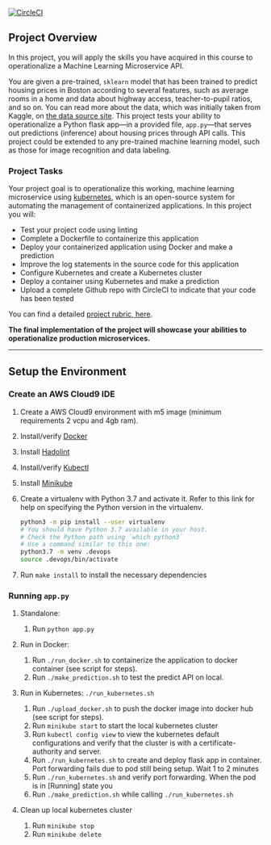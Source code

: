 [![CircleCI](https://dl.circleci.com/status-badge/img/gh/kerai2/Udacity-Project-4-Kubernetes/tree/main.svg?style=svg)](https://dl.circleci.com/status-badge/redirect/gh/kerai2/Udacity-Project-4-Kubernetes/tree/main)

## Project Overview

In this project, you will apply the skills you have acquired in this course to operationalize a Machine Learning Microservice API. 

You are given a pre-trained, `sklearn` model that has been trained to predict housing prices in Boston according to several features, such as average rooms in a home and data about highway access, teacher-to-pupil ratios, and so on. You can read more about the data, which was initially taken from Kaggle, on [the data source site](https://www.kaggle.com/c/boston-housing). This project tests your ability to operationalize a Python flask app—in a provided file, `app.py`—that serves out predictions (inference) about housing prices through API calls. This project could be extended to any pre-trained machine learning model, such as those for image recognition and data labeling.

### Project Tasks

Your project goal is to operationalize this working, machine learning microservice using [kubernetes](https://kubernetes.io/), which is an open-source system for automating the management of containerized applications. In this project you will:
* Test your project code using linting
* Complete a Dockerfile to containerize this application
* Deploy your containerized application using Docker and make a prediction
* Improve the log statements in the source code for this application
* Configure Kubernetes and create a Kubernetes cluster
* Deploy a container using Kubernetes and make a prediction
* Upload a complete Github repo with CircleCI to indicate that your code has been tested

You can find a detailed [project rubric, here](https://review.udacity.com/#!/rubrics/2576/view).

**The final implementation of the project will showcase your abilities to operationalize production microservices.**

---

## Setup the Environment

### Create an AWS Cloud9 IDE
1. Create a AWS Cloud9 environment with m5 image (minimum requirements 2 vcpu and 4gb ram).

2. Install/verify [Docker](https://docs.docker.com/desktop/install/linux-install/)

3. Install [Hadolint](https://github.com/hadolint/hadolint)

4. Install/verify [Kubectl](https://kubernetes.io/docs/tasks/tools/install-kubectl-linux/)

5. Install [Minikube](https://minikube.sigs.k8s.io/docs/start/)

6. Create a virtualenv with Python 3.7 and activate it. Refer to this link for help on specifying the Python version in the virtualenv. 
    ```bash
    python3 -m pip install --user virtualenv
    # You should have Python 3.7 available in your host. 
    # Check the Python path using `which python3`
    # Use a command similar to this one:
    python3.7 -m venv .devops
    source .devops/bin/activate
    ```
7. Run `make install` to install the necessary dependencies

### Running `app.py`

1. Standalone:  

    1. Run `python app.py`

2. Run in Docker:  

    1. Run `./run_docker.sh` to containerize the application to docker container (see script for steps).
    2. Run `./make_prediction.sh` to test the predict API on local.

3. Run in Kubernetes:  `./run_kubernetes.sh`

    1. Run `./upload_docker.sh` to push the docker image into docker hub (see script for steps).
    2. Run `minikube start` to start the local kubernetes cluster
    3. Run `kubectl config view` to view the kubernetes default configurations and verify that the cluster is with a certificate-authority and server.
    4. Run `./run_kubernetes.sh` to create and deploy flask app in container. Port forwarding fails due to pod still being setup. Wait 1 to 2 minutes
    5. Run `./run_kubernetes.sh` and verify port forwarding. When the pod is in [Running] state you
    6. Run `./make_prediction.sh` while calling `./run_kubernetes.sh`

4. Clean up local kubernetes cluster
    1. Run `minikube stop`
    2. Run `minikube delete` 
